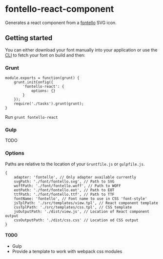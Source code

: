 # fontello-react-component

Generates a react component from a [fontello](http://fontello.com/) SVG icon.


## Getting started

You can either download your font manually into your application or use the 
[CLI](https://github.com/paulyoung/fontello-cli) to fetch your font on build
and then:


### Grunt

```
module.exports = function(grunt) {
    grunt.initConfig({
        'fontello-react': {
            options: {}
        }
    });
    require('./tasks').grunt(grunt);
}
```

Run `grunt fontello-react`


### Gulp

TODO


### Options

Paths are relative to the location of your `Gruntfile.js` or `gulpfile.js`.

```
{
    adapter: 'fontello', // Only adapter available currently
    svgPath: './font/fontello.svg', // Path to SVG
    woffPath: './font/fontello.woff', // Path to WOFF
    eotPath: './font/fontello.eot', // Path to EOT
    ttfPath: './font/fontello.ttf', // Path to TTF
    fontName: 'fontello', // Font name to use in CSS 'font-style'
    jsTplPath: './src/templates/view.tpl', // React component template
    cssTplPath: './src/templates/css.tpl', // CSS template
    jsOutputPath: './dist/view.js', // Location of React component output
    cssOutputPath: './dist/css.css' // Location od CSS output
}
```


#### TODO
- Gulp
- Provide a template to work with webpack css modules